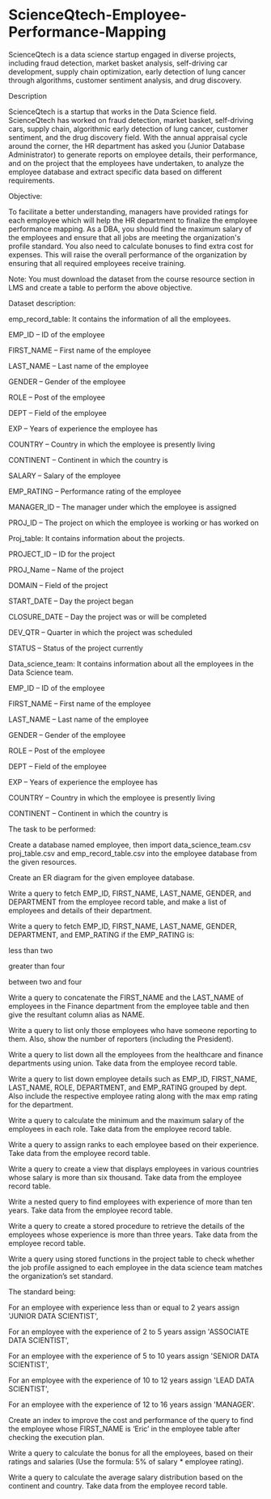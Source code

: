 # ScienceQtech-Employee-Performance-Mapping
ScienceQtech is a data science startup engaged in diverse projects, including fraud detection, market basket analysis, self-driving car development, supply chain optimization, early detection of lung cancer through algorithms, customer sentiment analysis, and drug discovery.

Description

ScienceQtech is a startup that works in the Data Science field. ScienceQtech has worked on fraud detection, market basket, self-driving cars, supply chain, algorithmic early detection of lung cancer, customer sentiment, and the drug discovery field. With the annual appraisal cycle around the corner, the HR department has asked you (Junior Database Administrator) to generate reports on employee details, their performance, and on the project that the employees have undertaken, to analyze the employee database and extract specific data based on different requirements.

 

Objective: 

To facilitate a better understanding, managers have provided ratings for each employee which will help the HR department to finalize the employee performance mapping. As a DBA, you should find the maximum salary of the employees and ensure that all jobs are meeting the organization's profile standard. You also need to calculate bonuses to find extra cost for expenses. This will raise the overall performance of the organization by ensuring that all required employees receive training.

 

Note: You must download the dataset from the course resource section in LMS and create a table to perform the above objective.


 

Dataset description:

 

emp_record_table: It contains the information of all the employees.

EMP_ID – ID of the employee

FIRST_NAME – First name of the employee

LAST_NAME – Last name of the employee

GENDER – Gender of the employee

ROLE – Post of the employee

DEPT – Field of the employee

EXP – Years of experience the employee has

COUNTRY – Country in which the employee is presently living

CONTINENT – Continent in which the country is

SALARY – Salary of the employee

EMP_RATING – Performance rating of the employee

MANAGER_ID – The manager under which the employee is assigned 

PROJ_ID – The project on which the employee is working or has worked on


 

Proj_table: It contains information about the projects.

PROJECT_ID – ID for the project

PROJ_Name – Name of the project

DOMAIN – Field of the project

START_DATE – Day the project began

CLOSURE_DATE – Day the project was or will be completed

DEV_QTR – Quarter in which the project was scheduled

STATUS – Status of the project currently

 

Data_science_team: It contains information about all the employees in the Data Science team.

EMP_ID – ID of the employee

FIRST_NAME – First name of the employee

LAST_NAME – Last name of the employee

GENDER – Gender of the employee

ROLE – Post of the employee

DEPT – Field of the employee

EXP – Years of experience the employee has

COUNTRY – Country in which the employee is presently living

CONTINENT – Continent in which the country is




 

The task to be performed: 

 

Create a database named employee, then import data_science_team.csv proj_table.csv and emp_record_table.csv into the employee database from the given resources.

 

Create an ER diagram for the given employee database.

 

Write a query to fetch EMP_ID, FIRST_NAME, LAST_NAME, GENDER, and DEPARTMENT from the employee record table, and make a list of employees and details of their department.

 

Write a query to fetch EMP_ID, FIRST_NAME, LAST_NAME, GENDER, DEPARTMENT, and EMP_RATING if the EMP_RATING is: 

less than two

greater than four 

between two and four

 

Write a query to concatenate the FIRST_NAME and the LAST_NAME of employees in the Finance department from the employee table and then give the resultant column alias as NAME.

 

Write a query to list only those employees who have someone reporting to them. Also, show the number of reporters (including the President).

Write a query to list down all the employees from the healthcare and finance departments using union. Take data from the employee record table.

 

Write a query to list down employee details such as EMP_ID, FIRST_NAME, LAST_NAME, ROLE, DEPARTMENT, and EMP_RATING grouped by dept. Also include the respective employee rating along with the max emp rating for the department.

 

Write a query to calculate the minimum and the maximum salary of the employees in each role. Take data from the employee record table.

 

Write a query to assign ranks to each employee based on their experience. Take data from the employee record table.

 

Write a query to create a view that displays employees in various countries whose salary is more than six thousand. Take data from the employee record table.

 

Write a nested query to find employees with experience of more than ten years. Take data from the employee record table.

 

Write a query to create a stored procedure to retrieve the details of the employees whose experience is more than three years. Take data from the employee record table.

 

Write a query using stored functions in the project table to check whether the job profile assigned to each employee in the data science team matches the organization’s set standard.

 

The standard being:

For an employee with experience less than or equal to 2 years assign 'JUNIOR DATA SCIENTIST',

For an employee with the experience of 2 to 5 years assign 'ASSOCIATE DATA SCIENTIST',

For an employee with the experience of 5 to 10 years assign 'SENIOR DATA SCIENTIST',

For an employee with the experience of 10 to 12 years assign 'LEAD DATA SCIENTIST',

For an employee with the experience of 12 to 16 years assign 'MANAGER'.

 

Create an index to improve the cost and performance of the query to find the employee whose FIRST_NAME is ‘Eric’ in the employee table after checking the execution plan.

 

Write a query to calculate the bonus for all the employees, based on their ratings and salaries (Use the formula: 5% of salary * employee rating).

 

Write a query to calculate the average salary distribution based on the continent and country. Take data from the employee record table.

